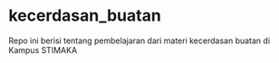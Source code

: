 # kecerdasan_buatan
Repo ini berisi tentang pembelajaran dari materi kecerdasan buatan di Kampus STIMAKA
